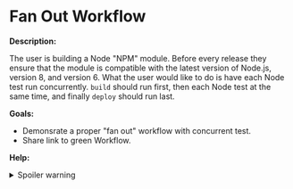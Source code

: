 # Fan Out Workflow

**Description:**

The user is building a Node "NPM" module. Before every release they ensure that the module is compatible with the latest version of Node.js, version 8, and version 6. What the user would like to do is have each Node test run concurrently. `build` should run first, then each Node test at the same time, and finally `deploy` should run last.

**Goals:**

- Demonsrate a proper "fan out" workflow with concurrent test.
- Share link to green Workflow.


**Help:**
<details>
  <summary>Spoiler warning</summary>

  * https://circleci.com/docs/2.0/workflows/#fan-outfan-in-workflow-example
  
</details>

